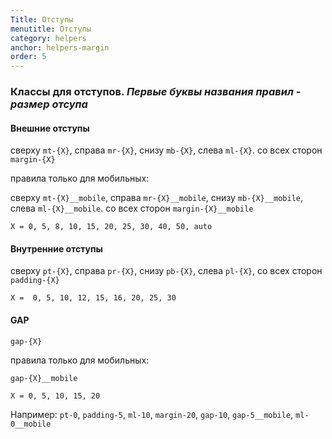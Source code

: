 ```yaml
---
Title: Отступы
menutitle: Отступы
category: helpers
anchor: helpers-margin
order: 5
---
```


### Классы для отступов. _Первые буквы названия правил - размер отсупа_
#### Внешние отступы

сверху  `mt-{X}`, справа `mr-{X}`, снизу `mb-{X}`, слева `ml-{X}`. со всех сторон `margin-{X}`

правила только для мобильных:

сверху  `mt-{X}__mobile`, справа `mr-{X}__mobile`, снизу `mb-{X}__mobile`, слева `ml-{X}__mobile`. со всех сторон `margin-{X}__mobile`

`X = 0, 5, 8, 10, 15, 20, 25, 30, 40, 50, auto`

#### Внутренние отступы 

сверху `pt-{X}`, справа `pr-{X}`, снизу `pb-{X}`, слева `pl-{X}`, со всех сторон `padding-{X}`

`X =  0, 5, 10, 12, 15, 16, 20, 25, 30`

#### GAP

`gap-{X}`

правила только для мобильных:

`gap-{X}__mobile`

`X = 0, 5, 10, 15, 20`

Например: `pt-0`, `padding-5`, `ml-10`, `margin-20`, `gap-10`, `gap-5__mobile`, `ml-0__mobile`
